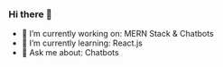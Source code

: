 ### Hi there 👋

- 🔭 I’m currently working on: MERN Stack & Chatbots
- 🌱 I’m currently learning: React.js
- 💬 Ask me about: Chatbots
